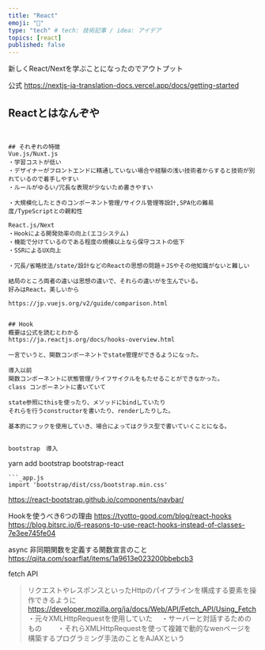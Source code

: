 ```yaml
---
title: "React"
emoji: "🐚"
type: "tech" # tech: 技術記事 / idea: アイデア
topics: [react]
published: false
---
```


新しくReact/Nextを学ぶことになったのでアウトプット

公式
https://nextjs-ja-translation-docs.vercel.app/docs/getting-started
## Reactとはなんぞや
```


## それぞれの特徴
Vue.js/Nuxt.js
・学習コストが低い
・デザイナーがフロントエンドに精通していない場合や経験の浅い技術者からすると技術が別れているので着手しやすい
・ルールがゆるい/冗長な表現が少ないため書きやすい

・大規模化したときのコンポーネント管理/サイクル管理等設計,SPA化の難易度/TypeScriptとの親和性

React.js/Next
・Hookによる開発効率の向上(エコシステム)
・機能で分けているのである程度の規模以上なら保守コストの低下
・SSRによるUX向上

・冗長/省略技法/state/設計などのReactの思想の問題＋JSやその他知識がないと難しい

結局のところ両者の違いは思想の違いで、それらの違いがを生んでいる。
好みはReact。美しいから

https://jp.vuejs.org/v2/guide/comparison.html


## Hook 
概要は公式を読むとわかる
https://ja.reactjs.org/docs/hooks-overview.html

一言でいうと、関数コンポーネントでstate管理ができるようになった。

導入以前
関数コンポーネントに状態管理/ライフサイクルをもたせることができなかった。
class コンポーネントに書いていて

state参照にthisを使ったり、メソッドにbindしていたり
それらを行うconstructorを書いたり、renderしたりした。

基本的にフックを使用していき、場合によってはクラス型で書いていくことになる。


bootstrap　導入
```
 yarn add bootstrap bootstrap-react
```
```_app.js
import 'bootstrap/dist/css/bootstrap.min.css'
```
https://react-bootstrap.github.io/components/navbar/


Hookを使うべき6つの理由
https://tyotto-good.com/blog/react-hooks
https://blog.bitsrc.io/6-reasons-to-use-react-hooks-instead-of-classes-7e3ee745fe04


async 非同期関数を定義する関数宣言のこと
https://qiita.com/soarflat/items/1a9613e023200bbebcb3

fetch API
>リクエストやレスポンスといったHttpのパイプラインを構成する要素を操作できるように
https://developer.mozilla.org/ja/docs/Web/API/Fetch_API/Using_Fetch
・元々XMLHttpRequestを使用していた
　・サーバーと対話するためのもの
　　・それらXMLHttpRequestを使って複雑で動的なwenページを構築するプログラミング手法のことをAJAXという
